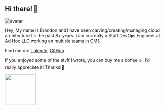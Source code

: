 ## Hi there! 👋

<img class="avatar" src='https://avataaars.io/?avatarStyle=Circle&topType=ShortHairShortRound&accessoriesType=Prescription02&hairColor=Black&facialHairType=BeardLight&facialHairColor=Black&clotheType=Hoodie&clotheColor=Black&eyeType=Happy&eyebrowType=DefaultNatural&mouthType=Default&skinColor=Light' alt="avatar">

Hey, My name is Brandon and I have been carving/creating/managing cloud architecture for the past 8+ years. I am currently a Staff DevOps Engineer at Ad Hoc LLC working on multiple teams in [CMS](https://www.cms.gov/)

Find me on: [LinkedIn](https://www.linkedin.com/in/brandonrcruz/), [GitHub](https://github.com/brandoncruz3)

If you enjoyed some of the stuff I wrote, you can buy me a coffee ☕️, I’d really appreciate it! Thanks!🙏

[<img src="https://images.squarespace-cdn.com/content/v1/5cf6ec742e677c000119beb3/1559871045027-2XSVXYWSZD9POBO0QOVD/buy-me-a-coffee-button.png" width="100"/>](https://buymeacoffee.com/brandonrcrt)
